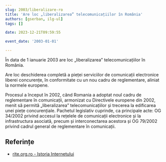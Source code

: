 ```yaml
---
slug: 2003/liberalizare-ro
title: 'Are loc „liberalizarea” telecomunicațiilor în România'
authors: [gserban, ilg-ul]
tags: []

date: 2023-12-21T09:59:55

event_date: '2003-01-01'

---
```


În data de 1 ianuarie 2003 are loc „liberalizarea” telecomunicațiilor în România.

<!-- truncate -->

Are loc deschiderea completă a pieței serviciilor de comunicații electronice
liberei concurențe, în conformitate cu un nou cadru de reglementare, aliniat
la normele europene.

Procesul a început în 2002, când Romania a adoptat noul cadru de reglementare
în comunicații, armonizat cu Directivele europene din 2002, menit să permită
„liberalizarea” telecomunicațiilor și trecerea la edificarea unei piețe
concurențiale. Pachetul legislativ cuprinde, ca principale acte:
OG 34/2002 privind accesul la rețelele de comunicații electronice și
la infrastructura asociată, precum și interconectarea acestora și
OG 79/2002 privind cadrul general de reglementare în comunicații.

## Referințe

- [rite.org.ro - Istoria Internetului](https://rite.org.ro/istoria-internetului/)
